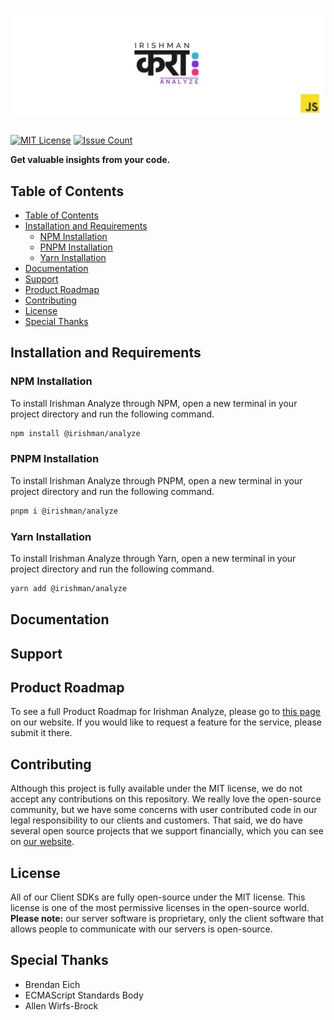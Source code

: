 # ![Irishman Analyze's JavaScript SDK](https://raw.githubusercontent.com/irishman-cloud/analyze-javascript/master/.github/banner.svg)

[![MIT License](https://img.shields.io/github/license/irishman-cloud/analyze-javascript)](https://github.com/irishman-cloud/analyze-javascript)
[![Issue Count](https://img.shields.io/gitea/issues/open/irishman-cloud/analyze-javascript)](https://github.com/irishman-cloud/analyze-javascript/issues)

<b align="center">Get valuable insights from your code.</b>

## Table of Contents

- [Table of Contents](#table-of-contents)
- [Installation and Requirements](#installation-and-requirements)
  - [NPM Installation](#npm-installation)
  - [PNPM Installation](#pnpm-installation)
  - [Yarn Installation](#yarn-installation)
- [Documentation](#documentation)
- [Support](#support)
- [Product Roadmap](#product-roadmap)
- [Contributing](#contributing)
- [License](#license)
- [Special Thanks](#special-thanks)

## Installation and Requirements

### NPM Installation

To install Irishman Analyze through NPM, open a new terminal in your project directory and run the following command.

```bash
npm install @irishman/analyze
```

### PNPM Installation

To install Irishman Analyze through PNPM, open a new terminal in your project directory and run the following command.

```bash
pnpm i @irishman/analyze
```

### Yarn Installation

To install Irishman Analyze through Yarn, open a new terminal in your project directory and run the following command.

```bash
yarn add @irishman/analyze
```

## Documentation

## Support

## Product Roadmap

To see a full Product Roadmap for Irishman Analyze, please go to [this page](https://irishman.cloud/service/analyze/roadmap) on our website. If you would like to request a feature for the service, please submit it there.

## Contributing

Although this project is fully available under the MIT license, we do not accept any contributions on this repository. We really love the open-source community, but we have some concerns with user contributed code in our legal responsibility to our clients and customers. That said, we do have several open source projects that we support financially, which you can see on [our website](https://irishman.cloud/).

## License

All of our Client SDKs are fully open-source under the MIT license. This license is one of the most permissive licenses in the open-source world. **Please note:** our server software is proprietary, only the client software that allows people to communicate with our servers is open-source.

## Special Thanks

- Brendan Eich
- ECMAScript Standards Body
- Allen Wirfs-Brock
